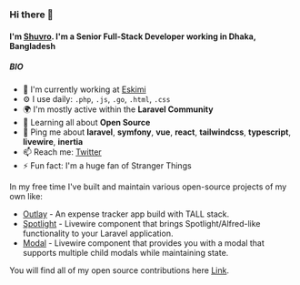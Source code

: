 ### Hi there 👋

#### I'm [Shuvro](https://shuvroroy.github.io). I'm a Senior Full-Stack Developer working in Dhaka, Bangladesh

##### BIO

- 🏢 I'm currently working at [Eskimi](https://www.eskimi.com) 
- ⚙️ I use daily: `.php`, `.js`, `.go`, `.html`, `.css`
- 🌍 I'm mostly active within the **Laravel Community**
- 🌱 Learning all about **Open Source**
- 💬 Ping me about **laravel**, **symfony**, **vue**, **react**, **tailwindcss**, **typescript**, **livewire**, **inertia**
- 📫 Reach me: [Twitter](http://twitter.com/shuvro_008)
- ⚡️ Fun fact: I'm a huge fan of Stranger Things

In my free time I've built and maintain various open-source projects of my own like:

- [Outlay](https://github.com/shuvroroy/outlay) - An expense tracker app build with TALL stack.
- [Spotlight](https://github.com/wire-elements/spotlight) - Livewire component that brings Spotlight/Alfred-like functionality to your Laravel application.
- [Modal](https://github.com/wire-elements/modal) - Livewire component that provides you with a modal that supports multiple child modals while maintaining state.

You will find all of my open source contributions here [Link](https://opendor.me/@shuvroroy).
